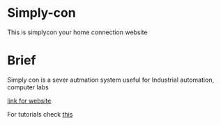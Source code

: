 # Simply-con
This is simplycon your home connection website

# Brief
Simply con is a sever autmation system useful for Industrial automation, computer labs

[link for website](https://simplyconus.herokuapp.com/)

For tutorials check [this](https://www.youtube.com/channel/UCyqfcVuppv6s70qNHKQQ2xA)
